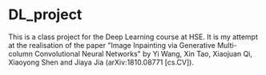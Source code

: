 # DL_project

This is a class project for the Deep Learning course at HSE. 
It is my attempt at the realisation of the paper "Image Inpainting via Generative Multi-column Convolutional Neural Networks" by Yi Wang, Xin Tao, Xiaojuan Qi, Xiaoyong Shen and Jiaya Jia (arXiv:1810.08771 [cs.CV]).
